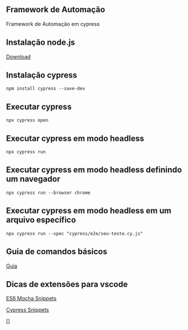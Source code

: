 ## Framework de Automação
<p> Framework de Automação em cypress</p>

## Instalação node.js
[Download](https://nodejs.org/pt/download/prebuilt-installer)


## Instalação cypress 
```
npm install cypress --save-dev
```

## Executar cypress 
```
npx cypress open
```

## Executar cypress em modo headless
```
npx cypress run
```

## Executar cypress em modo headless definindo um navegador
```
npx cypress run --browser chrome
```

## Executar cypress em modo headless em um arquivo específico

```
npx cypress run --spec "cypress/e2e/seu-teste.cy.js"
```

## Guia de comandos básicos 
[Guia](https://github.com/victorhfsilva/guia-dos-testes-automatizados/tree/main/Cypress)

## Dicas de extensões para vscode
[ES6 Mocha Snippets](https://marketplace.visualstudio.com/items?itemName=spoonscen.es6-mocha-snippets)

[Cypress Snippets](https://marketplace.visualstudio.com/items?itemName=andrew-codes.cypress-snippets)

[]
